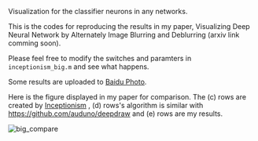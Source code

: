 Visualization for the classifier neurons in any networks.

This is the codes for reproducing the results in my paper, 
Visualizing Deep Neural Network by Alternately Image Blurring and Deblurring (arxiv link comming soon).

Please feel free to modify the switches and paramters in `inceptionism_big.m` and see what happens. 

Some results are uploaded to [Baidu Photo](http://xiangce.baidu.com/picture/album/list/41344a5443cc313414de9559899e213417674a76).

Here is the figure displayed in my paper for comparison. The (c) rows are created by [Inceptionism](https://github.com/google/deepdream) , (d) rows's algorithm is similar with https://github.com/auduno/deepdraw and (e) rows are my results.

![big_compare](big_compare.png)
